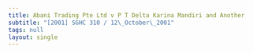 ```yaml
---
title: Abani Trading Pte Ltd v P T Delta Karina Mandiri and Another
subtitle: "[2001] SGHC 310 / 12\_October\_2001"
tags: null
layout: single
---
```


